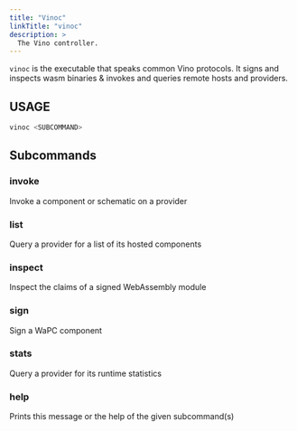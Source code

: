 ```yaml
---
title: "Vinoc"
linkTitle: "vinoc"
description: >
  The Vino controller.
---
```


`vinoc` is the executable that speaks common Vino protocols. It signs and inspects wasm binaries & invokes and queries remote hosts and providers.

## USAGE

```sh
vinoc <SUBCOMMAND>
```

## Subcommands

### invoke

Invoke a component or schematic on a provider

### list

Query a provider for a list of its hosted components

### inspect

Inspect the claims of a signed WebAssembly module

### sign

Sign a WaPC component

### stats

Query a provider for its runtime statistics

### help

Prints this message or the help of the given subcommand(s)

